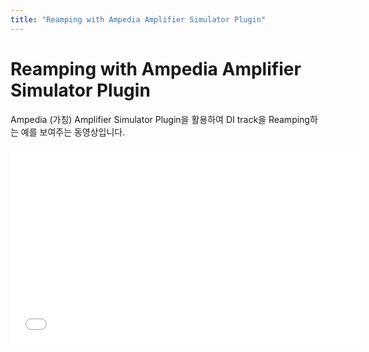 ```yaml
---
title: "Reamping with Ampedia Amplifier Simulator Plugin"
---
```

# Reamping with Ampedia Amplifier Simulator Plugin


Ampedia (가칭) Amplifier Simulator Plugin을 활용하여 DI track을 Reamping하는 예를 보여주는 동영상입니다.







<iframe width="560" height="315" src="//www.youtube.com/embed/-tK5SkT_rKw" frameborder="0" allowfullscreen=""></iframe>








